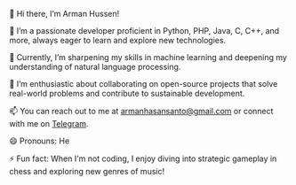 👋 Hi there, I’m Arman Hussen!

👀 I’m a passionate developer proficient in Python, PHP, Java, C, C++, and more, always eager to learn and explore new technologies.

🌱 Currently, I’m sharpening my skills in machine learning and deepening my understanding of natural language processing.

💞️ I’m enthusiastic about collaborating on open-source projects that solve real-world problems and contribute to sustainable development.

📫 You can reach out to me at [armanhasansanto@gmail.com](mailto:armanhasansanto799@gmail.com) or connect with me on [Telegram](https://t.me/tbbarman).

😄 Pronouns: He

⚡ Fun fact: When I'm not coding, I enjoy diving into strategic gameplay in chess and exploring new genres of music!

